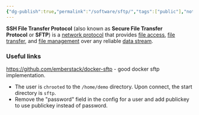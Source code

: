 ```yaml
---
{"dg-publish":true,"permalink":"/software/sftp/","tags":["public"],"noteIcon":"1","created":"2023-08-15T14:20:13.000+02:00","updated":"2023-01-03T14:34:45.000+01:00"}
---
```



**SSH File Transfer Protocol** (also known as **Secure File Transfer Protocol** or **SFTP**) is a [network protocol](https://en.wikipedia.org/wiki/Network_protocol "Network protocol") that provides [file access](https://en.wikipedia.org/wiki/File_access "File access"), [file transfer](https://en.wikipedia.org/wiki/File_transfer "File transfer"), and [file management](https://en.wikipedia.org/wiki/File_management "File management") over any reliable [data stream](https://en.wikipedia.org/wiki/Data_stream).


### Useful links 
https://github.com/emberstack/docker-sftp - good docker sftp implementation.
 - The user is `chrooted` to the `/home/demo` directory. Upon connect, the start directory is `sftp`.
 - Remove the "password" field in the config for a user and add publickey to use publickey instead of password.